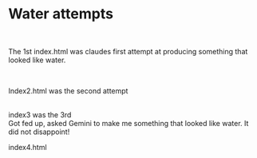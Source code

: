 # Water attempts

<BR>

The 1st index.html was claudes first attempt at producing something that looked like water.

<BR>

Index2.html was the second attempt

<BR>
index3 was the 3rd

<BR>
Got fed up, asked Gemini to make me something that looked like water. It did not disappoint!

index4.html

<BR>
